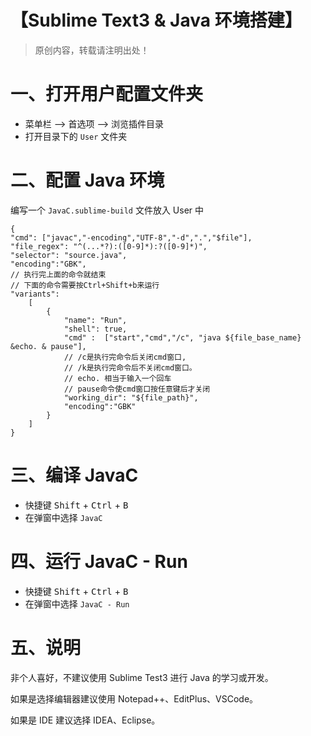 # 【Sublime Text3 & Java 环境搭建】

> 原创内容，转载请注明出处！

# 一、打开用户配置文件夹

- 菜单栏 ——> 首选项 ——> 浏览插件目录
- 打开目录下的 `User` 文件夹

# 二、配置 Java 环境

编写一个 `JavaC.sublime-build` 文件放入 User 中
```sublime-build
{
"cmd": ["javac","-encoding","UTF-8","-d",".","$file"],
"file_regex": "^(...*?):([0-9]*):?([0-9]*)",
"selector": "source.java",
"encoding":"GBK",
// 执行完上面的命令就结束
// 下面的命令需要按Ctrl+Shift+b来运行
"variants":
    [
        {
            "name": "Run",
            "shell": true,
            "cmd" :  ["start","cmd","/c", "java ${file_base_name} &echo. & pause"],
            // /c是执行完命令后关闭cmd窗口,
            // /k是执行完命令后不关闭cmd窗口。
            // echo. 相当于输入一个回车
            // pause命令使cmd窗口按任意键后才关闭
            "working_dir": "${file_path}",
            "encoding":"GBK"
        }
    ]
}
```
# 三、编译 JavaC
- 快捷键 <kbd>Shift</kbd> + <kbd>Ctrl</kbd> + <kbd>B</kbd>
- 在弹窗中选择 `JavaC`

# 四、运行 JavaC - Run
- 快捷键 <kbd>Shift</kbd> + <kbd>Ctrl</kbd> + <kbd>B</kbd>
- 在弹窗中选择 `JavaC - Run`

# 五、说明

非个人喜好，不建议使用 Sublime Test3 进行 Java 的学习或开发。

如果是选择编辑器建议使用 Notepad++、EditPlus、VSCode。

如果是 IDE 建议选择 IDEA、Eclipse。